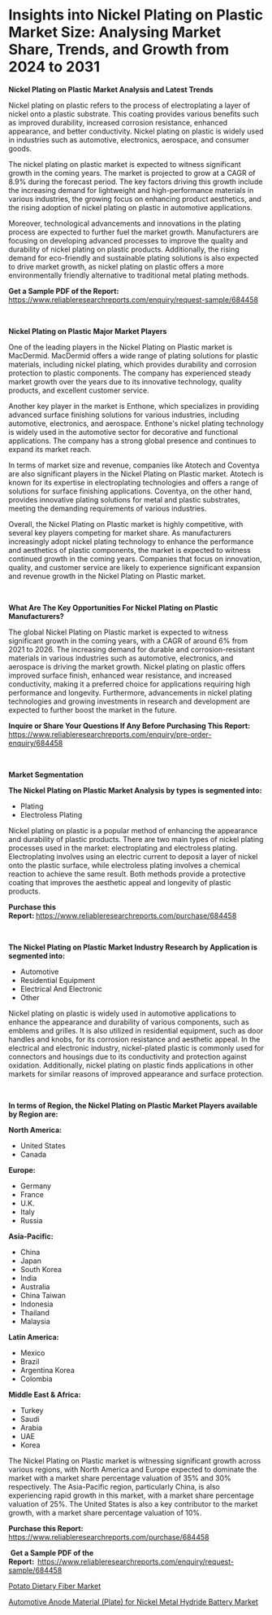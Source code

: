 <p><h1>Insights into Nickel Plating on Plastic Market Size: Analysing Market Share, Trends, and Growth from 2024 to 2031</h1></p><p><strong>Nickel Plating on Plastic Market Analysis and Latest Trends</strong></p>
<p><p>Nickel plating on plastic refers to the process of electroplating a layer of nickel onto a plastic substrate. This coating provides various benefits such as improved durability, increased corrosion resistance, enhanced appearance, and better conductivity. Nickel plating on plastic is widely used in industries such as automotive, electronics, aerospace, and consumer goods.</p><p>The nickel plating on plastic market is expected to witness significant growth in the coming years. The market is projected to grow at a CAGR of 8.9% during the forecast period. The key factors driving this growth include the increasing demand for lightweight and high-performance materials in various industries, the growing focus on enhancing product aesthetics, and the rising adoption of nickel plating on plastic in automotive applications.</p><p>Moreover, technological advancements and innovations in the plating process are expected to further fuel the market growth. Manufacturers are focusing on developing advanced processes to improve the quality and durability of nickel plating on plastic products. Additionally, the rising demand for eco-friendly and sustainable plating solutions is also expected to drive market growth, as nickel plating on plastic offers a more environmentally friendly alternative to traditional metal plating methods.</p></p>
<p><strong>Get a Sample PDF of the Report:&nbsp;</strong> <a href="https://www.reliableresearchreports.com/enquiry/request-sample/684458">https://www.reliableresearchreports.com/enquiry/request-sample/684458</a></p>
<p>&nbsp;</p>
<p><strong>Nickel Plating on Plastic Major Market Players</strong></p>
<p><p>One of the leading players in the Nickel Plating on Plastic market is MacDermid. MacDermid offers a wide range of plating solutions for plastic materials, including nickel plating, which provides durability and corrosion protection to plastic components. The company has experienced steady market growth over the years due to its innovative technology, quality products, and excellent customer service.</p><p>Another key player in the market is Enthone, which specializes in providing advanced surface finishing solutions for various industries, including automotive, electronics, and aerospace. Enthone's nickel plating technology is widely used in the automotive sector for decorative and functional applications. The company has a strong global presence and continues to expand its market reach.</p><p>In terms of market size and revenue, companies like Atotech and Coventya are also significant players in the Nickel Plating on Plastic market. Atotech is known for its expertise in electroplating technologies and offers a range of solutions for surface finishing applications. Coventya, on the other hand, provides innovative plating solutions for metal and plastic substrates, meeting the demanding requirements of various industries.</p><p>Overall, the Nickel Plating on Plastic market is highly competitive, with several key players competing for market share. As manufacturers increasingly adopt nickel plating technology to enhance the performance and aesthetics of plastic components, the market is expected to witness continued growth in the coming years. Companies that focus on innovation, quality, and customer service are likely to experience significant expansion and revenue growth in the Nickel Plating on Plastic market.</p></p>
<p>&nbsp;</p>
<p><strong>What Are The Key Opportunities For Nickel Plating on Plastic Manufacturers?</strong></p>
<p><p>The global Nickel Plating on Plastic market is expected to witness significant growth in the coming years, with a CAGR of around 6% from 2021 to 2026. The increasing demand for durable and corrosion-resistant materials in various industries such as automotive, electronics, and aerospace is driving the market growth. Nickel plating on plastic offers improved surface finish, enhanced wear resistance, and increased conductivity, making it a preferred choice for applications requiring high performance and longevity. Furthermore, advancements in nickel plating technologies and growing investments in research and development are expected to further boost the market in the future.</p></p>
<p><strong>Inquire or Share Your Questions If Any Before Purchasing This Report:</strong> <a href="https://www.reliableresearchreports.com/enquiry/pre-order-enquiry/684458">https://www.reliableresearchreports.com/enquiry/pre-order-enquiry/684458</a></p>
<p>&nbsp;</p>
<p><strong>Market Segmentation</strong></p>
<p><strong>The Nickel Plating on Plastic Market Analysis by types is segmented into:</strong></p>
<p><ul><li>Plating</li><li>Electroless Plating</li></ul></p>
<p><p>Nickel plating on plastic is a popular method of enhancing the appearance and durability of plastic products. There are two main types of nickel plating processes used in the market: electroplating and electroless plating. Electroplating involves using an electric current to deposit a layer of nickel onto the plastic surface, while electroless plating involves a chemical reaction to achieve the same result. Both methods provide a protective coating that improves the aesthetic appeal and longevity of plastic products.</p></p>
<p><strong>Purchase this Report:&nbsp;</strong><a href="https://www.reliableresearchreports.com/purchase/684458">https://www.reliableresearchreports.com/purchase/684458</a></p>
<p>&nbsp;</p>
<p><strong>The Nickel Plating on Plastic Market Industry Research by Application is segmented into:</strong></p>
<p><ul><li>Automotive</li><li>Residential Equipment</li><li>Electrical And Electronic</li><li>Other</li></ul></p>
<p><p>Nickel plating on plastic is widely used in automotive applications to enhance the appearance and durability of various components, such as emblems and grilles. It is also utilized in residential equipment, such as door handles and knobs, for its corrosion resistance and aesthetic appeal. In the electrical and electronic industry, nickel-plated plastic is commonly used for connectors and housings due to its conductivity and protection against oxidation. Additionally, nickel plating on plastic finds applications in other markets for similar reasons of improved appearance and surface protection.</p></p>
<p>&nbsp;</p>
<p><strong>In terms of Region, the Nickel Plating on Plastic Market Players available by Region are:</strong></p>
<p>
    <p> <strong> North America: </strong>
        <ul>
            <li>United States</li>
            <li>Canada</li>
        </ul>
        </p> 
    <p> <strong> Europe: </strong>
        <ul>
            <li>Germany</li>
            <li>France</li>
            <li>U.K.</li>
            <li>Italy</li>
            <li>Russia</li>
        </ul>
        </p> 
    <p> <strong> Asia-Pacific: </strong>
        <ul>
            <li>China</li>
            <li>Japan</li>
            <li>South Korea</li>
            <li>India</li>
            <li>Australia</li>
            <li>China Taiwan</li>
            <li>Indonesia</li>
            <li>Thailand</li>
            <li>Malaysia</li>
        </ul>
        </p> 
    <p> <strong> Latin America: </strong>
        <ul>
            <li>Mexico</li>
            <li>Brazil</li>
            <li>Argentina Korea</li>
            <li>Colombia</li>
        </ul>
        </p> 
    <p> <strong> Middle East & Africa: </strong>
        <ul>
            <li>Turkey</li>
            <li>Saudi</li>
            <li>Arabia</li>
            <li>UAE</li>
            <li>Korea</li>
        </ul>
    </p>
    </p>
<p><p>The Nickel Plating on Plastic market is witnessing significant growth across various regions, with North America and Europe expected to dominate the market with a market share percentage valuation of 35% and 30% respectively. The Asia-Pacific region, particularly China, is also experiencing rapid growth in this market, with a market share percentage valuation of 25%. The United States is also a key contributor to the market growth, with a market share percentage valuation of 10%.</p></p>
<p><strong>Purchase this Report: </strong><a href="https://www.reliableresearchreports.com/purchase/684458">https://www.reliableresearchreports.com/purchase/684458</a></p>
<p>&nbsp;<strong>Get a Sample PDF of the Report:&nbsp;&nbsp;</strong><a href="https://www.reliableresearchreports.com/enquiry/request-sample/684458">https://www.reliableresearchreports.com/enquiry/request-sample/684458</a></p>
<p><strong></strong></p>
<p><p><a href="https://view.publitas.com/reportprime-1/potato-dietary-fiber-market-growth-market-trends-covid-19-impact-and-forecasts-for-period-from-2024-2031/">Potato Dietary Fiber Market</a></p><p><a href="https://ivy-potential-64b.notion.site/Automotive-Anode-Material-Plate-for-Nickel-Metal-Hydride-Battery-Market-Size-Evaluating-its-Marke-2b29cda02eda4219b27db1be0430661d">Automotive Anode Material (Plate) for Nickel Metal Hydride Battery Market</a></p></p>